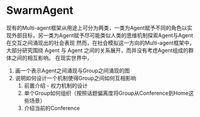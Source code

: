 # SwarmAgent

现有的Multi-agent框架从用途上可分为两类，一类为Agent赋予不同的角色以实现外部目标，另一类为Agent赋予尽可能类似人类的思维机制探索Agent与Agent在交互之间涌现出的社会表现
然而，在社会模拟这一方向的Multi-agent框架中，大部分研究围绕 Agent 与 Agent 之间的关系展开，而并没有考虑Agent组成的群体之间的相互影响。
在现实世界中，

1. 画一个表示Agent之间涌现与Group之间涌现的图
2. 说明如何设计一个机制使得Group之间如何互相影响
   1. 前置介绍 - 权力机制的设计
   2. 单个Group如何组织（按照话题偏离度将Group从Conference到Home这些场景）
   3. 介绍当前的Conference